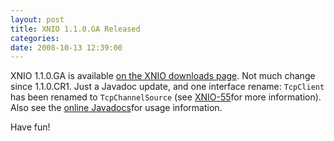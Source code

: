 ```yaml
---
layout: post
title: XNIO 1.1.0.GA Released
categories: 
date: 2008-10-13 12:39:00
---
```

 XNIO 1.1.0.GA is available <a href="https://www.jboss.org/xnio/downloads/">on the XNIO downloads page</a>. Not much change since 1.1.0.CR1. Just a Javadoc update, and one interface rename: `TcpClient` has been renamed to `TcpChannelSource` (see <a href="https://jira.jboss.org/jira/browse/XNIO-55">XNIO-55</a>for more information). Also see the <a href="http://docs.jboss.org/xnio/1.1.0.GA/api/index.html">online Javadocs</a>for usage information.

Have fun!